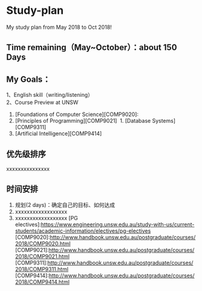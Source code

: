 # Study-plan
My study plan from May 2018 to Oct 2018!


## Time remaining（May~October）：about 150 Days
## My Goals：
1、English skill（writing/listening）  
2、Course Preview at UNSW
  1. [Foundations of Computer Science][COMP9020]:   
  1. [Principles of Programming][COMP9021]
  1. [Database Systems][COMP9311]
  1. [Artificial Intelligence][COMP9414]
## 优先级排序
  xxxxxxxxxxxxxxx
## 时间安排
  1. 规划(2 days)：确定自己的目标、如何达成 
  1. xxxxxxxxxxxxxxxxxx
  1. xxxxxxxxxxxxxxxxxx
[PG electives]:https://www.engineering.unsw.edu.au/study-with-us/current-students/academic-information/electives/pg-electives
[COMP9020]:http://www.handbook.unsw.edu.au/postgraduate/courses/2018/COMP9020.html
[COMP9021]:http://www.handbook.unsw.edu.au/postgraduate/courses/2018/COMP9021.html
[COMP9311]:http://www.handbook.unsw.edu.au/postgraduate/courses/2018/COMP9311.html
[COMP9414]:http://www.handbook.unsw.edu.au/postgraduate/courses/2018/COMP9414.html

